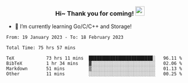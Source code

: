 <h3 align="center">
    Hi~ Thank you for coming!
    <img src="https://media.giphy.com/media/hvRJCLFzcasrR4ia7z/giphy.gif" width="25px">
</h3>

<!--
**pineapple-man/pineapple-man** is a ✨ _special_ ✨ repository because its `README.md` (this file) appears on your GitHub profile.

Here are some ideas to get you started:
- 🔭 I’m currently working on ...
- 🤔 I’m looking for help with ...
- 💬 Ask me about ...
- 📫 How to reach me: ...
- 😄 Pronouns: ...
- ⚡ Fun fact: 
- 👯 I’m looking to collaborate on kubernetes
-->
- 🌱 I’m currently learning Go/C/C++ and Storage!

<!--START_SECTION:waka-->

```text
From: 19 January 2023 - To: 18 February 2023

Total Time: 75 hrs 57 mins

TeX            73 hrs 11 mins  ████████████████████████░   96.11 %
BibTeX         1 hr 34 mins    ▓░░░░░░░░░░░░░░░░░░░░░░░░   02.06 %
Markdown       51 mins         ▒░░░░░░░░░░░░░░░░░░░░░░░░   01.13 %
Other          11 mins         ░░░░░░░░░░░░░░░░░░░░░░░░░   00.25 %
```

<!--END_SECTION:waka-->
